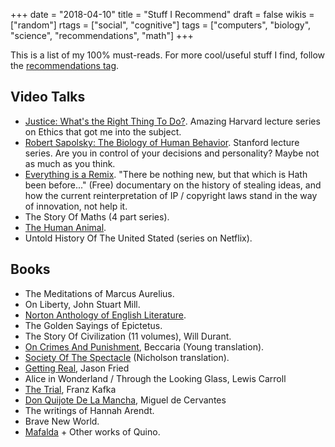 +++
date = "2018-04-10"
title = "Stuff I Recommend"
draft = false
wikis = ["random"]
rtags = ["social", "cognitive"]
tags = ["computers", "biology", "science", "recommendations", "math"]
+++

This is a list of my 100% must-reads. For more cool/useful stuff I find,
follow the [recommendations tag](/tags/recommendations/).

## Video Talks

* <a href="https://youtu.be/kBdfcR-8hEY">Justice: What's the Right Thing To Do?</a>. Amazing Harvard lecture series on Ethics that got me into the subject.
* <a href="https://youtu.be/NNnIGh9g6fA">Robert Sapolsky: The Biology of Human Behavior</a>. Stanford lecture series. Are you in control of your decisions and personality? Maybe not as much as you think.
* <a href="http://everythingisaremix.info/">Everything is a Remix</a>. "There be nothing new, but that which is Hath been before..." (Free) documentary on the history of stealing ideas, and how the current reinterpretation of IP / copyright laws stand in the way of innovation, not help it.
* The Story Of Maths (4 part series).
* [The Human Animal](https://youtu.be/7qUKiHZbVwc).
* Untold History Of The United Stated (series on Netflix).

## Books

* The Meditations of Marcus Aurelius.
* On Liberty, John Stuart Mill.
* [Norton Anthology of English Literature](https://amzn.com/0393913007).
* The Golden Sayings of Epictetus.
* The Story Of Civilization (11 volumes), Will Durant.
* [On Crimes And Punishment](http://a.co/fT21Dzu), Beccaria (Young translation).
* [Society Of The Spectacle](https://amzn.com/0942299795) (Nicholson translation).
* [Getting Real](https://amzn.com/0578012812), Jason Fried
* Alice in Wonderland / Through the Looking Glass, Lewis Carroll
* [The Trial](http://a.co/2UH8Udf), Franz Kafka
* [Don Quijote De La Mancha](http://a.co/genNFo1), Miguel de Cervantes
* The writings of Hannah Arendt.
* Brave New World.
* [Mafalda](https://amzn.com/9505156944) + Other works of Quino.
